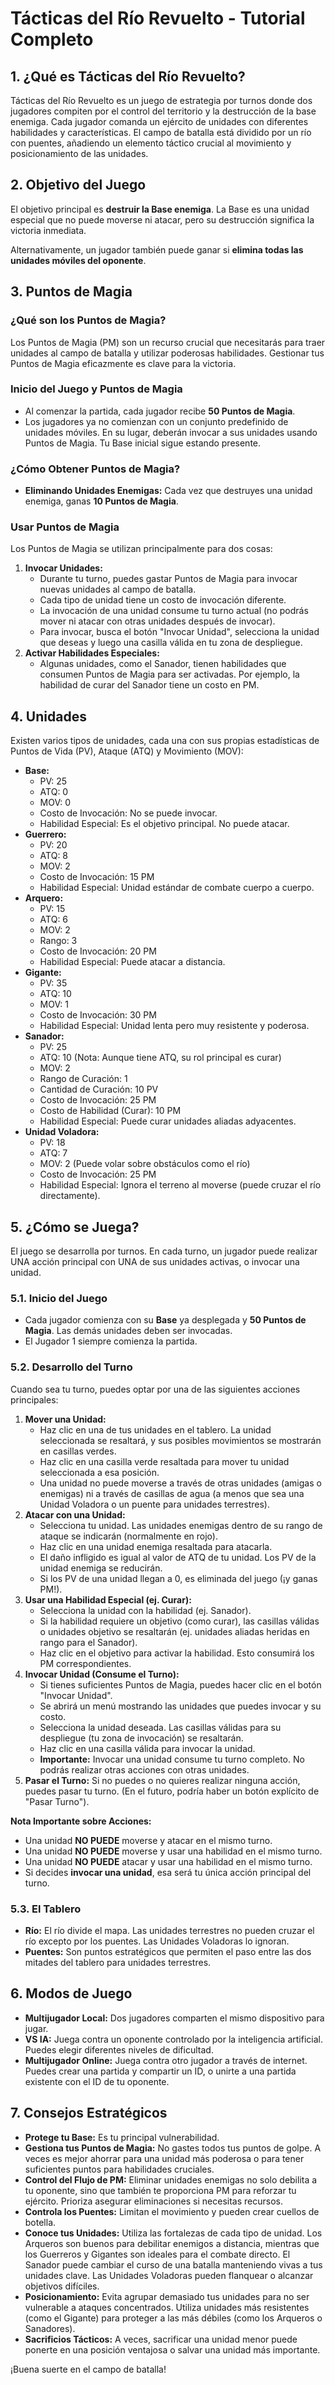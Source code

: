 # Tácticas del Río Revuelto - Tutorial Completo

## 1. ¿Qué es Tácticas del Río Revuelto?

Tácticas del Río Revuelto es un juego de estrategia por turnos donde dos jugadores compiten por el control del territorio y la destrucción de la base enemiga. Cada jugador comanda un ejército de unidades con diferentes habilidades y características. El campo de batalla está dividido por un río con puentes, añadiendo un elemento táctico crucial al movimiento y posicionamiento de las unidades.

## 2. Objetivo del Juego

El objetivo principal es **destruir la Base enemiga**. La Base es una unidad especial que no puede moverse ni atacar, pero su destrucción significa la victoria inmediata.

Alternativamente, un jugador también puede ganar si **elimina todas las unidades móviles del oponente**.

## 3. Puntos de Magia

### ¿Qué son los Puntos de Magia?
Los Puntos de Magia (PM) son un recurso crucial que necesitarás para traer unidades al campo de batalla y utilizar poderosas habilidades. Gestionar tus Puntos de Magia eficazmente es clave para la victoria.

### Inicio del Juego y Puntos de Magia
*   Al comenzar la partida, cada jugador recibe **50 Puntos de Magia**.
*   Los jugadores ya no comienzan con un conjunto predefinido de unidades móviles. En su lugar, deberán invocar a sus unidades usando Puntos de Magia. Tu Base inicial sigue estando presente.

### ¿Cómo Obtener Puntos de Magia?
*   **Eliminando Unidades Enemigas:** Cada vez que destruyes una unidad enemiga, ganas **10 Puntos de Magia**.

### Usar Puntos de Magia
Los Puntos de Magia se utilizan principalmente para dos cosas:

1.  **Invocar Unidades:**
    *   Durante tu turno, puedes gastar Puntos de Magia para invocar nuevas unidades al campo de batalla.
    *   Cada tipo de unidad tiene un costo de invocación diferente.
    *   La invocación de una unidad consume tu turno actual (no podrás mover ni atacar con otras unidades después de invocar).
    *   Para invocar, busca el botón "Invocar Unidad", selecciona la unidad que deseas y luego una casilla válida en tu zona de despliegue.
2.  **Activar Habilidades Especiales:**
    *   Algunas unidades, como el Sanador, tienen habilidades que consumen Puntos de Magia para ser activadas. Por ejemplo, la habilidad de curar del Sanador tiene un costo en PM.

## 4. Unidades

Existen varios tipos de unidades, cada una con sus propias estadísticas de Puntos de Vida (PV), Ataque (ATQ) y Movimiento (MOV):

*   **Base:**
    *   PV: 25
    *   ATQ: 0
    *   MOV: 0
    *   Costo de Invocación: No se puede invocar.
    *   Habilidad Especial: Es el objetivo principal. No puede atacar.
*   **Guerrero:**
    *   PV: 20
    *   ATQ: 8
    *   MOV: 2
    *   Costo de Invocación: 15 PM
    *   Habilidad Especial: Unidad estándar de combate cuerpo a cuerpo.
*   **Arquero:**
    *   PV: 15
    *   ATQ: 6
    *   MOV: 2
    *   Rango: 3
    *   Costo de Invocación: 20 PM
    *   Habilidad Especial: Puede atacar a distancia.
*   **Gigante:**
    *   PV: 35
    *   ATQ: 10
    *   MOV: 1
    *   Costo de Invocación: 30 PM
    *   Habilidad Especial: Unidad lenta pero muy resistente y poderosa.
*   **Sanador:**
    *   PV: 25
    *   ATQ: 10 (Nota: Aunque tiene ATQ, su rol principal es curar)
    *   MOV: 2
    *   Rango de Curación: 1
    *   Cantidad de Curación: 10 PV
    *   Costo de Invocación: 25 PM
    *   Costo de Habilidad (Curar): 10 PM
    *   Habilidad Especial: Puede curar unidades aliadas adyacentes.
*   **Unidad Voladora:**
    *   PV: 18
    *   ATQ: 7
    *   MOV: 2 (Puede volar sobre obstáculos como el río)
    *   Costo de Invocación: 25 PM
    *   Habilidad Especial: Ignora el terreno al moverse (puede cruzar el río directamente).

## 5. ¿Cómo se Juega?

El juego se desarrolla por turnos. En cada turno, un jugador puede realizar UNA acción principal con UNA de sus unidades activas, o invocar una unidad.

### 5.1. Inicio del Juego

*   Cada jugador comienza con su **Base** ya desplegada y **50 Puntos de Magia**. Las demás unidades deben ser invocadas.
*   El Jugador 1 siempre comienza la partida.

### 5.2. Desarrollo del Turno

Cuando sea tu turno, puedes optar por una de las siguientes acciones principales:

1.  **Mover una Unidad:**
    *   Haz clic en una de tus unidades en el tablero. La unidad seleccionada se resaltará, y sus posibles movimientos se mostrarán en casillas verdes.
    *   Haz clic en una casilla verde resaltada para mover tu unidad seleccionada a esa posición.
    *   Una unidad no puede moverse a través de otras unidades (amigas o enemigas) ni a través de casillas de agua (a menos que sea una Unidad Voladora o un puente para unidades terrestres).
2.  **Atacar con una Unidad:**
    *   Selecciona tu unidad. Las unidades enemigas dentro de su rango de ataque se indicarán (normalmente en rojo).
    *   Haz clic en una unidad enemiga resaltada para atacarla.
    *   El daño infligido es igual al valor de ATQ de tu unidad. Los PV de la unidad enemiga se reducirán.
    *   Si los PV de una unidad llegan a 0, es eliminada del juego (¡y ganas PM!).
3.  **Usar una Habilidad Especial (ej. Curar):**
    *   Selecciona la unidad con la habilidad (ej. Sanador).
    *   Si la habilidad requiere un objetivo (como curar), las casillas válidas o unidades objetivo se resaltarán (ej. unidades aliadas heridas en rango para el Sanador).
    *   Haz clic en el objetivo para activar la habilidad. Esto consumirá los PM correspondientes.
4.  **Invocar Unidad (Consume el Turno):**
    *   Si tienes suficientes Puntos de Magia, puedes hacer clic en el botón "Invocar Unidad".
    *   Se abrirá un menú mostrando las unidades que puedes invocar y su costo.
    *   Selecciona la unidad deseada. Las casillas válidas para su despliegue (tu zona de invocación) se resaltarán.
    *   Haz clic en una casilla válida para invocar la unidad.
    *   **Importante:** Invocar una unidad consume tu turno completo. No podrás realizar otras acciones con otras unidades.
5.  **Pasar el Turno:** Si no puedes o no quieres realizar ninguna acción, puedes pasar tu turno. (En el futuro, podría haber un botón explícito de "Pasar Turno").

**Nota Importante sobre Acciones:**
*   Una unidad **NO PUEDE** moverse y atacar en el mismo turno.
*   Una unidad **NO PUEDE** moverse y usar una habilidad en el mismo turno.
*   Una unidad **NO PUEDE** atacar y usar una habilidad en el mismo turno.
*   Si decides **invocar una unidad**, esa será tu única acción principal del turno.

### 5.3. El Tablero

*   **Río:** El río divide el mapa. Las unidades terrestres no pueden cruzar el río excepto por los puentes. Las Unidades Voladoras lo ignoran.
*   **Puentes:** Son puntos estratégicos que permiten el paso entre las dos mitades del tablero para unidades terrestres.

## 6. Modos de Juego

*   **Multijugador Local:** Dos jugadores comparten el mismo dispositivo para jugar.
*   **VS IA:** Juega contra un oponente controlado por la inteligencia artificial. Puedes elegir diferentes niveles de dificultad.
*   **Multijugador Online:** Juega contra otro jugador a través de internet. Puedes crear una partida y compartir un ID, o unirte a una partida existente con el ID de tu oponente.

## 7. Consejos Estratégicos

*   **Protege tu Base:** Es tu principal vulnerabilidad.
*   **Gestiona tus Puntos de Magia:** No gastes todos tus puntos de golpe. A veces es mejor ahorrar para una unidad más poderosa o para tener suficientes puntos para habilidades cruciales.
*   **Control del Flujo de PM:** Eliminar unidades enemigas no solo debilita a tu oponente, sino que también te proporciona PM para reforzar tu ejército. Prioriza asegurar eliminaciones si necesitas recursos.
*   **Controla los Puentes:** Limitan el movimiento y pueden crear cuellos de botella.
*   **Conoce tus Unidades:** Utiliza las fortalezas de cada tipo de unidad. Los Arqueros son buenos para debilitar enemigos a distancia, mientras que los Guerreros y Gigantes son ideales para el combate directo. El Sanador puede cambiar el curso de una batalla manteniendo vivas a tus unidades clave. Las Unidades Voladoras pueden flanquear o alcanzar objetivos difíciles.
*   **Posicionamiento:** Evita agrupar demasiado tus unidades para no ser vulnerable a ataques concentrados. Utiliza unidades más resistentes (como el Gigante) para proteger a las más débiles (como los Arqueros o Sanadores).
*   **Sacrificios Tácticos:** A veces, sacrificar una unidad menor puede ponerte en una posición ventajosa o salvar una unidad más importante.

¡Buena suerte en el campo de batalla!
